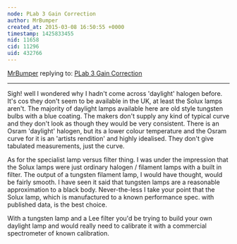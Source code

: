 ```yaml
---
node: PLab 3 Gain Correction
author: MrBumper
created_at: 2015-03-08 16:50:55 +0000
timestamp: 1425833455
nid: 11658
cid: 11296
uid: 432766
---
```




[MrBumper](../profile/MrBumper) replying to: [PLab 3 Gain Correction](../notes/stoft/03-06-2015/plab-3-gain-correction)

----
Sigh! well I wondered why I hadn't come across 'daylight' halogen before. It's cos they don't seem to be available in the UK, at least the Solux lamps aren't. The majority of daylight lamps available here are old style tungsten bulbs with a blue coating. The makers don't supply any kind of typical curve and they don't look as though they would be very consistent. There is an Osram 'daylight' halogen, but its a lower colour temperature and the Osram curve for it is an 'artists rendition' and highly idealised. They don't give tabulated measurements, just the curve.

As for the specialist lamp versus filter thing. I was under the impression that the Solux lamps were just ordinary halogen / filament lamps with a built in filter. The output of a tungsten filament lamp, I would have thought, would be fairly smooth. I have seen it said that tungsten lamps are a reasonable approximation to a black body. Never-the-less I take your point that the Solux lamp, which is manufactured to a known performance spec. with published data, is the best choice.

With a tungsten lamp and a Lee filter you'd be trying to build your own daylight lamp and would really need to calibrate it with a commercial spectrometer of known calibration.